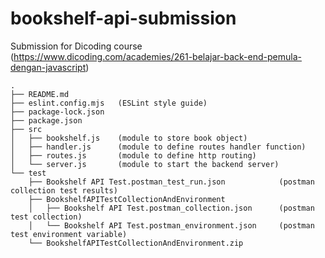# bookshelf-api-submission
Submission for Dicoding course (https://www.dicoding.com/academies/261-belajar-back-end-pemula-dengan-javascript)

```
.
├── README.md
├── eslint.config.mjs   (ESLint style guide)
├── package-lock.json
├── package.json
├── src
│   ├── bookshelf.js    (module to store book object)
│   ├── handler.js      (module to define routes handler function)
│   ├── routes.js       (module to define http routing)
│   └── server.js       (module to start the backend server)
└── test
    ├── Bookshelf API Test.postman_test_run.json            (postman collection test results)  
    ├── BookshelfAPITestCollectionAndEnvironment
    │   ├── Bookshelf API Test.postman_collection.json      (postman test collection)
    │   └── Bookshelf API Test.postman_environment.json     (postman test environment variable)
    └── BookshelfAPITestCollectionAndEnvironment.zip
```
